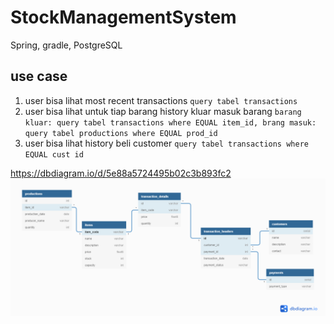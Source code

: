 # StockManagementSystem
Spring, gradle, PostgreSQL

## use case
1. user bisa lihat most recent transactions
`query tabel transactions`
2. user bisa lihat untuk tiap barang history kluar masuk barang
`barang kluar: query tabel transactions where EQUAL item_id, brang masuk: query tabel productions where EQUAL prod_id`
3. user bisa lihat history beli customer
`query tabel transactions where EQUAL cust id`

https://dbdiagram.io/d/5e88a5724495b02c3b893fc2
<img src="https://github.com/JoshEvan/StockManagementSystem/blob/master/StockManagementSystem_v2.png?raw=true"/>
